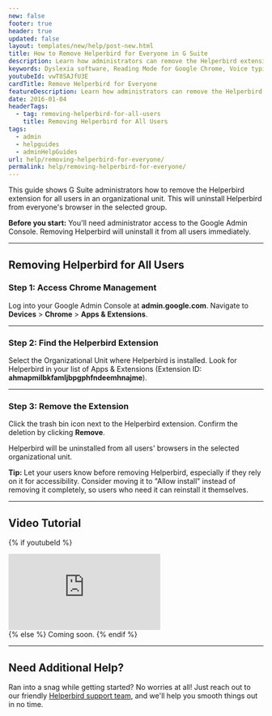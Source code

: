 ```yaml
---
new: false
footer: true
header: true
updated: false
layout: templates/new/help/post-new.html
title: How to Remove Helperbird for Everyone in G Suite
description: Learn how administrators can remove the Helperbird extension for all users within a G Suite organizational unit, uninstalling it from everyone's browser.
keywords: Dyslexia software, Reading Mode for Google Chrome, Voice typing for chrome, Text to speech for chrome, text reader, Immersive Reader, dyslexia fonts, accessibility software, dyslexia software, Helperbird for Edge, Helperbird for Firefox, Helperbird for Chrome, Opendyslexic for Chrome, OpenDyslexic, G Suite, uninstall, remove extension
youtubeId: vwT8SAJfU3E
cardTitle: Remove Helperbird for Everyone
featureDescription: Learn how administrators can remove the Helperbird extension for all users within a G Suite organizational unit, uninstalling it from everyone's browser.
date: 2016-01-04
headerTags:
  - tag: removing-helperbird-for-all-users
    title: Removing Helperbird for All Users
tags:
  - admin
  - helpguides
  - adminHelpGuides
url: help/removing-helperbird-for-everyone/
permalink: help/removing-helperbird-for-everyone/
---
```


This guide shows G Suite administrators how to remove the Helperbird extension for all users in an organizational unit. This will uninstall Helperbird from everyone's browser in the selected group.

**Before you start:** You'll need administrator access to the Google Admin Console. Removing Helperbird will uninstall it from all users immediately.

---

## Removing Helperbird for All Users

### Step 1: Access Chrome Management

Log into your Google Admin Console at **admin.google.com**. Navigate to **Devices** > **Chrome** > **Apps & Extensions**.

---

### Step 2: Find the Helperbird Extension

Select the Organizational Unit where Helperbird is installed. Look for Helperbird in your list of Apps & Extensions (Extension ID: **ahmapmilbkfamljbpgphfndeemhnajme**).

---

### Step 3: Remove the Extension

Click the trash bin icon next to the Helperbird extension. Confirm the deletion by clicking **Remove**.

Helperbird will be uninstalled from all users' browsers in the selected organizational unit.

**Tip:** Let your users know before removing Helperbird, especially if they rely on it for accessibility. Consider moving it to "Allow install" instead of removing it completely, so users who need it can reinstall it themselves.

---

## Video Tutorial

{% if youtubeId %}
<div class="aspect-w-16 aspect-h-9 mt-12 mb-12">
<iframe id="videos" src="https://www.youtube-nocookie.com/embed/{{youtubeId}}" title="YouTube video player" frameborder="0" allow="accelerometer; autoplay; clipboard-write; encrypted-media; gyroscope; picture-in-picture; web-share" allowfullscreen></iframe>
</div>
{% else %}
Coming soon.
{% endif %}

---

## Need Additional Help?

Ran into a snag while getting started? No worries at all! Just reach out to our friendly [Helperbird support team](/support/), and we'll help you smooth things out in no time.
